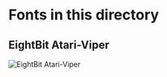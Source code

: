 # Fonts in this directory

## EightBit Atari-Viper
![EightBit Atari-Viper](https://github.com/ChoccyHobNob/EightBit-Atari-Fonts/raw/master/V/EightBit%20Atari-Viper-sample.png)

